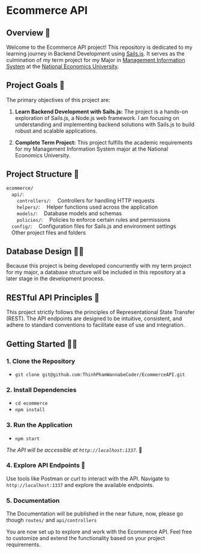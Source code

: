 # Ecommerce API

## Overview 👋

Welcome to the Ecommerce API project! This repository is dedicated to my learning journey in Backend Development using [Sails.js](https://sailsjs.com/). It serves as the culmination of my term project for my Major in [Management Information System](https://daotao.neu.edu.vn/Resources/Docs/SubDomain/daotao/CTDT%20K63/27.%20Ngành%20Hệ%20thống%20thông%20tin%20quản%20lý_CTĐT%202021.pdf) at the [National Economics University](https://www.neu.edu.vn).

## Project Goals 🎯

The primary objectives of this project are:

1. **Learn Backend Development with Sails.js:** The project is a hands-on exploration of Sails.js, a Node.js web framework. I am focusing on understanding and implementing backend solutions with Sails.js to build robust and scalable applications.

2. **Complete Term Project:** This project fulfills the academic requirements for my Management Information System major at the National Economics University.

## Project Structure 📂

`ecommerce/` </br>
&emsp;`api/`:</br>
&emsp;&emsp;`controllers/`: &emsp;Controllers for handling HTTP requests</br>
&emsp;&emsp;`helpers/`: &emsp;Helper functions used across the application</br>
&emsp;&emsp;`models/`: &emsp;Database models and schemas</br>
&emsp;&emsp;`policies/`: &emsp;Policies to enforce certain rules and permissions</br>
&emsp;`config/`: &emsp;Configuration files for Sails.js and environment settings</br>
&emsp;Other project files and folders



## Database Design 👨‍🎨

Because this project is being developed concurrently with my term project for my major, a database structure will be included in this repository at a later stage in the development process.

## RESTful API Principles 🗿

This project strictly follows the principles of Representational State Transfer (REST). The API endpoints are designed to be intuitive, consistent, and adhere to standard conventions to facilitate ease of use and integration.

## Getting Started 👨‍🏫

### 1. Clone the Repository

- `git clone git@github.com:ThinhPhamWannabeCoder/EcommerceAPI.git`

### 2. Install Dependencies

- `cd ecommerce`
- `npm install`

### 3. Run the Application

- `npm start`

*The API will be accessible at `http://localhost:1337`.* 📌

### 4. Explore API Endpoints 🚄

Use tools like Postman or curl to interact with the API.
Navigate to `http://localhost:1337` and explore the available endpoints.

### 5. Documentation

The Documentation will be published in the near future, now, please go though `routes/` and `api/controllers`

You are now set up to explore and work with the Ecommerce API. Feel free to customize and extend the functionality based on your project requirements.
